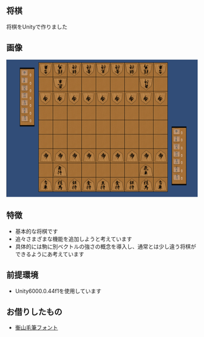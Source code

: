 ## 将棋
将棋をUnityで作りました

## 画像
![画像](https://github.com/Ryoncy-Git/syougi/blob/ui-redesign/Assets/!Introduce/%E3%82%B9%E3%82%AF%E3%83%AA%E3%83%BC%E3%83%B3%E3%82%B7%E3%83%A7%E3%83%83%E3%83%88%202025-07-31%20135710.png)

## 特徴
- 基本的な将棋です
- 追々さまざまな機能を追加しようと考えています
- 具体的には駒に別ベクトルの強さの概念を導入し、通常とは少し違う将棋ができるようにあ考えています

## 前提環境
  - Unity6000.0.44f1を使用しています
 
 ## お借りしたもの
  - [衡山毛筆フォント](https://opentype.jp/kouzanmouhitufont.htm)
